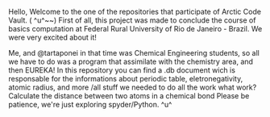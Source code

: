 Hello,
Welcome to the one of the repositories that participate of Arctic Code Vault. ( ^u^~~)
First of all, this project was made to conclude the course of basics computation at Federal Rural University of Rio de Janeiro - Brazil.
We were very excited about it! 

Me, and @tartaponei in that time was Chemical Engineering students, so all we have to do was a program that assimilate with the chemistry area, and then EUREKA!
In this repository you can find a .db document wich is responsable for the informations about periodic table, eletronegativity, atomic radius, and more /all stuff we needed to do all the work
what work?
Calculate the distance between two atoms in a chemical bond
Please be patience, we're just exploring spyder/Python. ^u^
